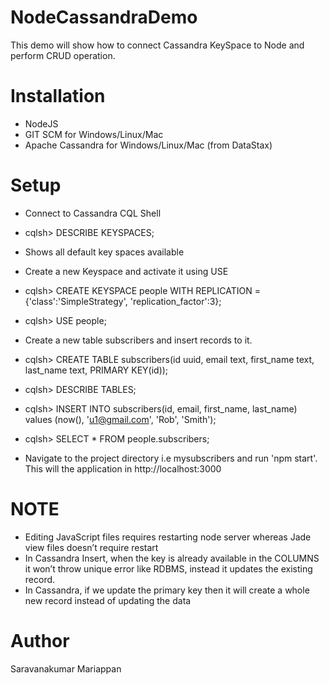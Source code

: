 # NodeCassandraDemo
This demo will show how to connect Cassandra KeySpace to Node and perform CRUD operation.

# Installation
- NodeJS
- GIT SCM for Windows/Linux/Mac
- Apache Cassandra for Windows/Linux/Mac (from DataStax)

# Setup
- Connect to Cassandra CQL Shell
- cqlsh> DESCRIBE KEYSPACES;
- Shows all default key spaces available

- Create a new Keyspace and activate it using USE
- cqlsh> CREATE KEYSPACE people WITH REPLICATION = {'class':'SimpleStrategy', 'replication_factor':3};
- cqlsh> USE people;

- Create a new table subscribers and insert records to it.
- cqlsh> CREATE TABLE subscribers(id uuid, email text, first_name text, last_name text, PRIMARY KEY(id));
- cqlsh> DESCRIBE TABLES;
- cqlsh> INSERT INTO subscribers(id, email, first_name, last_name) values (now(), 'u1@gmail.com', 'Rob', 'Smith');
- cqlsh> SELECT * FROM people.subscribers;

- Navigate to the project directory i.e mysubscribers and run 'npm start'. This will the application in http://localhost:3000

# NOTE
- Editing JavaScript files requires restarting node server whereas Jade view files doesn’t require restart
- In Cassandra Insert, when the key is already available in the COLUMNS it won’t throw unique error like RDBMS, instead it updates the existing record.
- In Cassandra, if we update the primary key then it will create a whole new record instead of updating the data

# Author
Saravanakumar Mariappan
